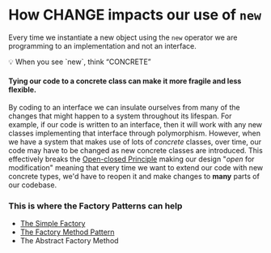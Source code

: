 # How CHANGE impacts our use of `new`


Every time we instantiate a new object using the `new` operator we are programming to an implementation and not an
interface.

<aside>💡 When you see `new`, think “CONCRETE”</aside>

#### Tying our code to a concrete class can make it more fragile and less flexible.


By coding to an interface we can insulate ourselves from many of the changes that might happen to a system throughout
its lifespan.
For example, if our code is written to an interface, then it will work with any new classes implementing that interface
through polymorphism.
However, when we have a system that makes use of lots of *concrete* classes, over time, our code may have to be changed
as new concrete classes are introduced. This effectively breaks
the [Open-closed Principle](https://en.wikipedia.org/wiki/Open%E2%80%93closed_principle) making our design "*open* for
modification" meaning that every time we want to extend our code with new concrete types, we'd have to reopen it and
make changes to **many** parts of our codebase.

### This is where the Factory Patterns can help

- [The Simple Factory](https://github.com/allanmilne/design-patterns/tree/main/factory-patterns/simple-factory)
- [The Factory Method Pattern](https://github.com/allanmilne/design-patterns/tree/main/factory-patterns/factory-method)
- The Abstract Factory Method
